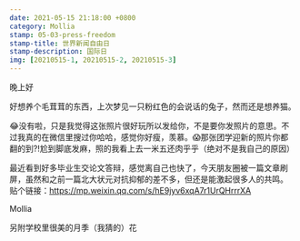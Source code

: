 ```yaml
---
date: 2021-05-15 21:18:00 +0800
category: Mollia
stamp: 05-03-press-freedom
stamp-title: 世界新闻自由日
stamp-description: 国际日
img: [20210515-1, 20210515-2, 20210515-3]
---
```



晚上好

好想养个毛茸茸的东西，上次梦见一只粉红色的会说话的兔子，然而还是想养猫。

😂没有啦，只是我觉得这张照片很好玩所以发给你，不是要你发照片的意思。不过我真的在微信里搜过你哈哈，感觉你好瘦，羡慕。😱那张团学迎新的照片你都翻的到?!尬到脚底发麻，照的我看上去一米五还肉乎乎（绝对不是我自己的原因）

最近看到好多毕业生交论文答辩，感觉离自己也快了，今天朋友圈被一篇文章刷屏，虽然和之前一篇北大状元对抗抑郁的差不多，但还是能激起很多人的共鸣。
贴个链接：https://mp.weixin.qq.com/s/hE9jyv6xqA7r1UrQHrrrXA

Mollia 

另附学校里很美的月季（我猜的）花

